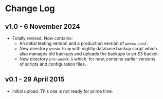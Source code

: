 # Change Log

## v1.0 - 6 November 2024
- Totally revised. Now contains:
    - An initial testing version and a production version of `weewx.conf`.
    - New directory `weewx-bkup` with nightly database backup
      script which also manages old backups and uploads the
      backups to an S3 bucket
    - New directory `pre-weewk-5` which, for now, contains earlier
      versions of scripts and configuration files.
## v0.1 - 29 April 2015

- Initial upload.  This one is not ready for prime time.
